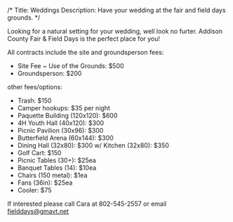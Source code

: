 /*
Title: Weddings
Description: Have your wedding at the fair and field days grounds.
*/


Looking for a natural setting for your wedding, well look no furter.  Addison County Fair & Field Days is the perfect place for you!

All contracts include the site and groundsperson fees:

- Site Fee ~ Use of the Grounds: $500
- Groundsperson: $200

other fees/options:
- Trash: $150
- Camper hookups: $35 per night
- Paquette Building (120x120): $600
- 4H Youth Hall (40x120): $300
- Picnic Pavilion (30x96): $300
- Butterfield Arena (60x144): $300
- Dining Hall (32x80): $300 w/ Kitchen (32x80): $350
- Golf Cart: $150
- Picnic Tables (30+): $25ea
- Banquet Tables (14): $10ea
- Chairs (150 metal): $1ea
- Fans (36in): $25ea
- Cooler: $75


If interested please call Cara at 802-545-2557 or email fielddays@gmavt.net